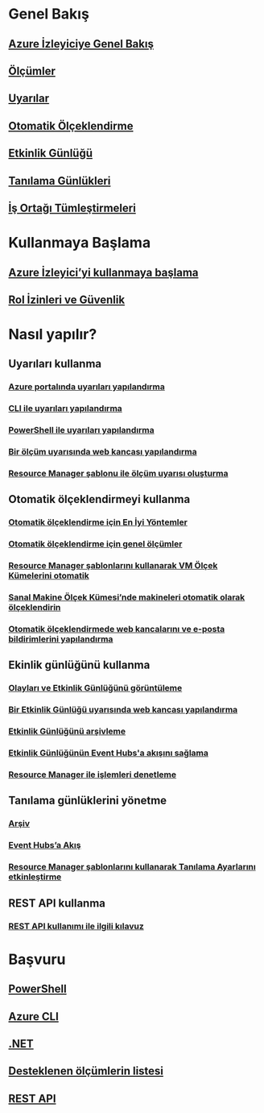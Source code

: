 # Genel Bakış
## [Azure İzleyiciye Genel Bakış](../monitoring-and-diagnostics/monitoring-overview.md)
## [Ölçümler](../monitoring-and-diagnostics/monitoring-overview-metrics.md)
## [Uyarılar](../monitoring-and-diagnostics/monitoring-overview-alerts.md)
## [Otomatik Ölçeklendirme](../monitoring-and-diagnostics/monitoring-overview-autoscale.md)
## [Etkinlik Günlüğü](../monitoring-and-diagnostics/monitoring-overview-activity-logs.md)
## [Tanılama Günlükleri](../monitoring-and-diagnostics/monitoring-overview-of-diagnostic-logs.md)
## [İş Ortağı Tümleştirmeleri](../monitoring-and-diagnostics/monitoring-partners.md)


# Kullanmaya Başlama
## [Azure İzleyici’yi kullanmaya başlama](../monitoring-and-diagnostics/monitoring-get-started.md)
## [Rol İzinleri ve Güvenlik](../monitoring-and-diagnostics/monitoring-roles-permissions-security.md)

# Nasıl yapılır?
## Uyarıları kullanma
### [Azure portalında uyarıları yapılandırma](../monitoring-and-diagnostics/insights-alerts-portal.md)
### [CLI ile uyarıları yapılandırma](../monitoring-and-diagnostics/insights-alerts-command-line-interface.md)
### [PowerShell ile uyarıları yapılandırma](../monitoring-and-diagnostics/insights-alerts-powershell.md)
### [Bir ölçüm uyarısında web kancası yapılandırma](../monitoring-and-diagnostics/insights-webhooks-alerts.md)
### [Resource Manager şablonu ile ölçüm uyarısı oluşturma](../monitoring-and-diagnostics/monitoring-enable-alerts-using-template.md)
## Otomatik ölçeklendirmeyi kullanma
### [Otomatik ölçeklendirme için En İyi Yöntemler](../monitoring-and-diagnostics/insights-autoscale-best-practices.md)
### [Otomatik ölçeklendirme için genel ölçümler](../monitoring-and-diagnostics/insights-autoscale-common-metrics.md)
### [Resource Manager şablonlarını kullanarak VM Ölçek Kümelerini otomatik](../monitoring-and-diagnostics/insights-advanced-autoscale-virtual-machine-scale-sets.md)
### [Sanal Makine Ölçek Kümesi’nde makineleri otomatik olarak ölçeklendirin](../virtual-machine-scale-sets/virtual-machine-scale-sets-windows-autoscale.md)
### [Otomatik ölçeklendirmede web kancalarını ve e-posta bildirimlerini yapılandırma](../monitoring-and-diagnostics/insights-autoscale-to-webhook-email.md)
## Ekinlik günlüğünü kullanma
### [Olayları ve Etkinlik Günlüğünü görüntüleme](../monitoring-and-diagnostics/insights-debugging-with-events.md)
### [Bir Etkinlik Günlüğü uyarısında web kancası yapılandırma](../monitoring-and-diagnostics/insights-auditlog-to-webhook-email.md)
### [Etkinlik Günlüğünü arşivleme](../monitoring-and-diagnostics/monitoring-archive-activity-log.md)
### [Etkinlik Günlüğünün Event Hubs'a akışını sağlama](../monitoring-and-diagnostics/monitoring-stream-activity-logs-event-hubs.md)
### [Resource Manager ile işlemleri denetleme](../resource-group-audit.md)
## Tanılama günlüklerini yönetme
### [Arşiv](../monitoring-and-diagnostics/monitoring-archive-diagnostic-logs.md)
### [Event Hubs’a Akış](../monitoring-and-diagnostics/monitoring-stream-diagnostic-logs-to-event-hubs.md)
### [Resource Manager şablonlarını kullanarak Tanılama Ayarlarını etkinleştirme](../monitoring-and-diagnostics/monitoring-enable-diagnostic-logs-using-template.md)
## REST API kullanma
### [REST API kullanımı ile ilgili kılavuz](../monitoring-and-diagnostics/monitoring-rest-api-walkthrough.md)


# Başvuru
## [PowerShell](../monitoring-and-diagnostics/insights-powershell-samples.md)
## [Azure CLI](../monitoring-and-diagnostics/insights-cli-samples.md)
## [.NET](https://msdn.microsoft.com/library/azure/dn802153)
## [Desteklenen ölçümlerin listesi](../monitoring-and-diagnostics/monitoring-supported-metrics.md)
## [REST API](https://msdn.microsoft.com/library/azure/dn931943)

<!--HONumber=Nov16_HO4-->



